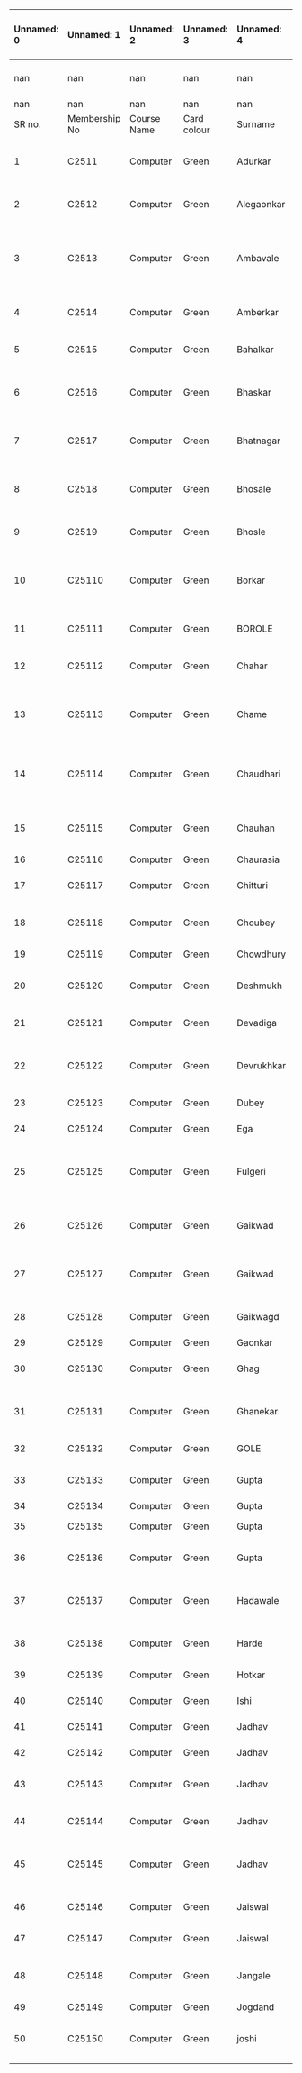 | Unnamed: 0   | Unnamed: 1    | Unnamed: 2   | Unnamed: 3   | Unnamed: 4   | Unnamed: 5     | Unnamed: 6   | Unnamed: 7   | Unnamed: 8   | WATUMULL INSTITUTE OF ENGINEERING AND TECHNOLOGY                                                               | Unnamed: 10                     | Unnamed: 11   | Unnamed: 12   | Unnamed: 13    | Unnamed: 14   |
|:-------------|:--------------|:-------------|:-------------|:-------------|:---------------|:-------------|:-------------|:-------------|:---------------------------------------------------------------------------------------------------------------|:--------------------------------|:--------------|:--------------|:---------------|:--------------|
| nan          | nan           | nan          | nan          | nan          | nan            | nan          | nan          | nan          | FIRST YEAR LIBRARY MEMBERSHIP 2025-2026                                                                        | nan                             | nan           | nan           | nan            | nan           |
| nan          | nan           | nan          | nan          | nan          | nan            | nan          | nan          | nan          | nan                                                                                                            | nan                             | nan           | nan           | nan            | nan           |
| SR no.       | Membership No | Course Name  | Card colour  | Surname      | Middle Name    | First Name   | Group        | Designation  | Address                                                                                                        | email                           | Mobile No.    | Gender        | Admission date | Closing Date  |
| 1            | C2511         | Computer     | Green        | Adurkar      | Mahesh         | Jayesh       | Student      | FE           | Room no 2743 lahu jamdare chawl behind bethal church gautum nagar ambernath west                               | manishaadurkar44@gmail.com      | 9146622724    | Male          | 15/09/2025     | 31/05/2029    |
| 2            | C2512         | Computer     | Green        | Alegaonkar   | Vijay          | Arya         | Student      | FE           | E-3/41 Anupam Nagar Murbad Road Kalyan west                                                                    | aryaalegaonkar13@gmail.com      | 9967252669    | Female        | 15/09/2025     | 31/05/2029    |
| 3            | C2513         | Computer     | Green        | Ambavale     | Santosh        | Om           | Student      | FE           | Room no.308, Shankar Parvati chs,Near Ashapura Mandir,Opp Bank of Baroda,Star Colony,Manpada Rd, Dombivli East | omambavale@gmail.com            | 7715873035    | Male          | 15/09/2025     | 31/05/2029    |
| 4            | C2514         | Computer     | Green        | Amberkar     | Ajay           | Shlok        | Student      | FE           | A2/004, Arjun Park , Tukaram nagar , Dombivli ( East )                                                         | Shlokamberkar0807@gmail.com     | 9920732067    | Male          | 15/09/2025     | 31/05/2029    |
| 5            | C2515         | Computer     | Green        | Bahalkar     | Sandeep        | Purva        | Student      | FE           | Room no 1 sugoy society chikhale baugh aagra road kalyan (w)                                                   | bahalkarpurva@gmail.com         | 9321887278    | Female        | 15/09/2025     | 31/05/2029    |
| 6            | C2516         | Computer     | Green        | Bhaskar      | Yogesh         | Swarnim      | Student      | FE           | Shree sadguru krupa sankul A 404 near jari Mari mandir tisgoan naka kalyan east                                | swarnim2445@gmail.com           | 8169687346    | Male          | 15/09/2025     | 31/05/2029    |
| 7            | C2517         | Computer     | Green        | Bhatnagar    | Deepak         | Aashutosh    | Student      | FE           | Vasant Vihar garden C-1, 301,B-cabin road, navre nagar,Ambernath East                                          | swatibhatnagar35@gmail.com      | 9850493542    | Male          | 15/09/2025     | 31/05/2029    |
| 8            | C2518         | Computer     | Green        | Bhosale      | Chandrashekhar | Yashwant     | Student      | FE           | 001,new shreeji dham , beside matrix hospital, katrap, badlapur east, badlapur                                 | Yashwantwill8@gmail.com         | 8482839728    | Male          | 15/09/2025     | 31/05/2029    |
| 9            | C2519         | Computer     | Green        | Bhosle       | Prashant       | Prashwet     | Student      | FE           | 501, Gurukrupa Tower, Bhoirwadi, Dombivli West                                                                 | prashwet.chess@gmail.com        | 9987643447    | Male          | 15/09/2025     | 31/05/2029    |
| 10           | C25110        | Computer     | Green        | Borkar       | Sanjiv         | Nimisha      | Student      | FE           | 9A/104, Anmol garden, Haji malang road , Pisvali, Kalyan (East) , district - Thane, 421306                     | sanjivborkar104@gmail.com       | 8108461279    | Female        | 15/09/2025     | 31/05/2029    |
| 11           | C25111        | Computer     | Green        | BOROLE       | BHUPENDRA      | KIRTESH      | Student      | FE           | 404, Indra heritage, kopar gaon , Dombivli (W)                                                                 | borolekirtesh@gmail.com         | 7400450196    | Male          | 15/09/2025     | 31/05/2029    |
| 12           | C25112        | Computer     | Green        | Chahar       | Subhash        | Jyoti        | Student      | FE           | B-18, Laxmi darshan , Thakurwadi, dombivli (west)                                                              | chaharj30@gmail.com             | 8107651944    | Female        | 15/09/2025     | 31/05/2029    |
| 13           | C25113        | Computer     | Green        | Chame        | Sambhaji       | Sanskruti    | Student      | FE           | Shiv sai dham residensy, room no. 209 , wing A, phase -1, Nandivali , kalyan (East)                            | sanskrutichame81@gmail.com      | 8591141780    | Female        | 15/09/2025     | 31/05/2029    |
| 14           | C25114        | Computer     | Green        | Chaudhari    | Pramod         | Pradnyesh    | Student      | FE           | 9, Akshaydeep Chs, Behind telephone Exchange, Maharshtra nagar, Mahatma Phule Road, Dombivli (W)               | pradnyeshchaudhari2k8@gmail.com | 8850180789    | Male          | 15/09/2025     | 31/05/2029    |
| 15           | C25115        | Computer     | Green        | Chauhan      | Ramnath        | Sumit        | Student      | FE           | Shankar Yadav Chawl, Room no 2, Gr no 3, Hariyali village, Vikhroli E, Mumbai-400083                           | sc872479@gmail.com              | 9892692265    | Male          | 15/09/2025     | 31/05/2029    |
| 16           | C25116        | Computer     | Green        | Chaurasia    | Brijesh        | Deepesh      | Student      | FE           | Kalyan                                                                                                         | deepuchaurasia22@gmail.com      | 8356078415    | Male          | 15/09/2025     | 31/05/2029    |
| 17           | C25117        | Computer     | Green        | Chitturi     | Vedavyas       | Rajababu     | Student      | FE           | Sangathan chowk buwapada ambernath west                                                                        | karthikchitturi634@gmail.com    | 9182796721    | Male          | 15/09/2025     | 31/05/2029    |
| 18           | C25118        | Computer     | Green        | Choubey      | Omprakash      | Anurag       | Student      | FE           | 104,C-wing, Rajaram Plaza, Nandivali Talao Raod, Nandivali, Kalyan                                             | anuragchoubeykdm@gmail.com      | 9372367633    | Male          | 15/09/2025     | 31/05/2029    |
| 19           | C25119        | Computer     | Green        | Chowdhury    | Shantanu       | Shouvik      | Student      | FE           | JP Harmony Pale road Ambernath East                                                                            | shouvikchowdhury149@outlook.com | 8551860053    | Male          | 15/09/2025     | 31/05/2029    |
| 20           | C25120        | Computer     | Green        | Deshmukh     | Sunil          | Swaraj       | Student      | FE           | Golden valley E wing  502 sonivli badlapur west                                                                | swarajd1407@gmail.com           | 07559298066   | Male          | 15/09/2025     | 31/05/2029    |
| 21           | C25121        | Computer     | Green        | Devadiga     | Vishwanath     | Punithkumar  | Student      | FE           | Mahatma gandhi nagar room No 1908, Kalyan(E)-421306                                                            | punithdevadiga696@gmail.com     | 7304688344    | Male          | 15/09/2025     | 31/05/2029    |
| 22           | C25122        | Computer     | Green        | Devrukhkar   | Santosh        | Srushti      | Student      | FE           | 501,Indira tower, opposite prakash hardware,manpada road, Dombivli east                                        | virendradevrukhkar48@gmail.com  | 9769353679    | Female        | 15/09/2025     | 31/05/2029    |
| 23           | C25123        | Computer     | Green        | Dubey        | Satyaprakash   | Nishant      | Student      | FE           | Satya sai krupa C.h.s kalish nagar kalyan (E)                                                                  | dubeynishant434@gmail.com       | 8108035452    | Male          | 15/09/2025     | 31/05/2029    |
| 24           | C25124        | Computer     | Green        | Ega          | Devdas         | Archita      | Student      | FE           | Dhamankar naka road , padmanagar, bhiwandi                                                                     | architaega@gmail.com            | 8600336803    | Female        | 15/09/2025     | 31/05/2029    |
| 25           | C25125        | Computer     | Green        | Fulgeri      | Babu           | Aryan        | Student      | FE           | Jadhav sundar Bai chawl nr kali mata Mandir road chinchpada Ambarnath west                                     | aryanfulgeri05@gmail.com        | 7499640520    | Male          | 15/09/2025     | 31/05/2029    |
| 26           | C25126        | Computer     | Green        | Gaikwad      | Ganesh         | Shyam        | Student      | FE           | 20/2nd floor Gopal Niwas Bldg Behind DNC school Dombivli East                                                  | shyam.g.gaikwad07@gmail.com     | 9769488543    | Male          | 15/09/2025     | 31/05/2029    |
| 27           | C25127        | Computer     | Green        | Gaikwad      | Mahendra       | Gayatri      | Student      | FE           | 204 jaishiv krupa co hou soc near gr patil school anand nagar badlapur east                                    | gaikwadgayatri579@gmail.com     | 7208222036    | Female        | 15/09/2025     | 31/05/2029    |
| 28           | C25128        | Computer     | Green        | Gaikwagd     | Apeksha        | Hiraman      | Student      | FE           | Bhagwan nagar katemanivali kalyan east                                                                         | anita.hiraman1404@gmail.com     | 8898395726    | Female        | 15/09/2025     | 31/05/2029    |
| 29           | C25129        | Computer     | Green        | Gaonkar      | Roshan         | Nirjara      | Student      | FE           | Dombivli East                                                                                                  | gaonkarnirjara567@gmail.com     | 8652556555    | Female        | 15/09/2025     | 31/05/2029    |
| 30           | C25130        | Computer     | Green        | Ghag         | Anil           | Akshay       | Student      | FE           | 108,Tower.24,Regency Anantam,Dombivli (East)                                                                   | akshaygh2007@gmail.com          | 7208613055    | Male          | 15/09/2025     | 31/05/2029    |
| 31           | C25131        | Computer     | Green        | Ghanekar     | Subhash        | Akshaya      | Student      | FE           | Sai Krupa chawl no.2, behind kalubai appartment, Diva-Agasan road,Diva (E)                                     | akshayaghanekar194@gmail.com    | 8169172212    | Female        | 15/09/2025     | 31/05/2029    |
| 32           | C25132        | Computer     | Green        | GOLE         | DATTATRAY      | TANISHKA     | Student      | FE           | At post waluth tal jawoli dis satara                                                                           | goletanishqa@gmail.com          | 7972329692    | Female        | 15/09/2025     | 31/05/2029    |
| 33           | C25133        | Computer     | Green        | Gupta        | Ramesh         | Sakshi       | Student      | FE           | Mohan tulsi vihar near Bharat college badlapur west                                                            | sakshi.gupta050606@gmail.com    | 9763332825    | Female        | 15/09/2025     | 31/05/2029    |
| 34           | C25134        | Computer     | Green        | Gupta        | Rambabu        | Ayush        | Student      | FE           | Samrat Ashok Magar                                                                                             | nilimagupta511@gmail.com        | 9324433955    | Male          | 15/09/2025     | 31/05/2029    |
| 35           | C25135        | Computer     | Green        | Gupta        | Chhotu         | Jyoti        | Student      | FE           | Neral pada, near Ice factory , Neral                                                                           | jyotigupta826782@gmail.com      | 8432762678    | Female        | 15/09/2025     | 31/05/2029    |
| 36           | C25136        | Computer     | Green        | Gupta        | Dilip          | Seema        | Student      | FE           | Sant Tukaram chawl old vithal mandir kalyan East                                                               | Seem1402gupta@gmail.com         | 9594288590    | Female        | 15/09/2025     | 31/05/2029    |
| 37           | C25137        | Computer     | Green        | Hadawale     | Arya           | Pandurang    | Student      | FE           | Omkar HSG Society, Parerawadi, Sakinaka, Ghatkopar (W) Mumbai-400072                                           | aryahadawale246@gmail.com       | 9867738297    | Female        | 15/09/2025     | 31/05/2029    |
| 38           | C25138        | Computer     | Green        | Harde        | Ankush         | Siddhi       | Student      | FE           | Sagardeep, kashish park, Khadakpada, kalyan west                                                               | siddhiharde5@gmail.com          | 9321545685    | Female        | 15/09/2025     | 31/05/2029    |
| 39           | C25139        | Computer     | Green        | Hotkar       | Sanjay         | Purva        | Student      | FE           | badlapur gaon , badlapur (w)                                                                                   | purvahotkar@gmail.com           | 7558495621    | Female        | 15/09/2025     | 31/05/2029    |
| 40           | C25140        | Computer     | Green        | Ishi         | Kailas         | Rinkal       | Student      | FE           | Som- shivam build no 9 mansarovar bhiwandi                                                                     | Princeishi19@ gmail. Com        | 7776927416    | Female        | 15/09/2025     | 31/05/2029    |
| 41           | C25141        | Computer     | Green        | Jadhav       | Sanjay         | Bhushan      | Student      | FE           | Raunak city sector 3 kalyan west                                                                               | jadhavbhushan210@gmail.com      | 9372528351    | Female        | 15/09/2025     | 31/05/2029    |
| 42           | C25142        | Computer     | Green        | Jadhav       | Bhalchandra    | Vedashree    | Student      | FE           | Sai prassna apt kurla camp Ulhasanagar 4                                                                       | jadhavvedashree9a@gmail.com     | 8329656560    | Female        | 15/09/2025     | 31/05/2029    |
| 43           | C25143        | Computer     | Green        | Jadhav       | Vinod          | Harsh        | Student      | FE           | Suresh Jadhav chowk, Vadolgaon O.T. Section Ulhasnagar 3                                                       | jharsh0529@gmail.com            | 7709354660    | Male          | 15/09/2025     | 31/05/2029    |
| 44           | C25144        | Computer     | Green        | Jadhav       | Santosh        | Aditya       | Student      | FE           | Anantibai Apt A 105 Nandivali Talav Road Nandivali Kalyan East                                                 | adityajadhav0072106@gmail.com   | 9833664350    | Male          | 15/09/2025     | 31/05/2029    |
| 45           | C25145        | Computer     | Green        | Jadhav       | Sanjay         | Dikshika     | Student      | FE           | Vasant park ,A wing ,orchid,205  ,khadakpada ,Gandhar nagar,kalyan west                                        | dikshikajadhav3992@gmail.com    | 8369399287    | Female        | 15/09/2025     | 31/05/2029    |
| 46           | C25146        | Computer     | Green        | Jaiswal      | Nageshwar      | Anand        | Student      | FE           | Hanuman nagar midc , nagru kirana store ulhasnagar                                                             | anandjaiswal1185@gmail.com      | 8767749506    | Male          | 15/09/2025     | 31/05/2029    |
| 47           | C25147        | Computer     | Green        | Jaiswal      | Harichandra    | Rohit        | Student      | FE           | Sagaon manpada road dombivli east                                                                              | rohitjaiwal078@gmail.com        | 9137336124    | Male          | 15/09/2025     | 31/05/2029    |
| 48           | C25148        | Computer     | Green        | Jangale      | Prakash        | Pratik       | Student      | FE           | Hendrepada, phase-3F 403 Mohan Tulsi vihar badlapur (W) 421503                                                 | pratikjangale179@gmail.com      | 9834161290    | Male          | 15/09/2025     | 31/05/2029    |
| 49           | C25149        | Computer     | Green        | Jogdand      | Pandurang      | Riddhi       | Student      | FE           | Dombivli                                                                                                       | jogdandriddhi@gmail.com         | 9321529752    | Female        | 15/09/2025     | 31/05/2029    |
| 50           | C25150        | Computer     | Green        | joshi        | mahesh         | arya         | Student      | FE           | 201 surekha bhavan old dombivli road near shankar mandir dombivli west 421202                                  | aryajoshi984@gmail.com          | 7208585554    | Male          | 15/09/2025     | 31/05/2029    |